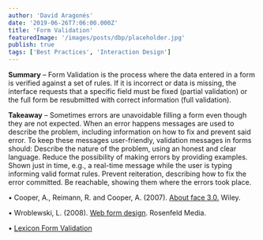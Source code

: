 ```yaml
---
author: 'David Aragonés'
date: '2019-06-26T7:06:00.000Z'
title: 'Form Validation'
featuredImage: '/images/posts/dbp/placeholder.jpg'
publish: true
tags: ['Best Practices', 'Interaction Design']
---
```


**Summary** – Form Validation is the process where the data entered in a form is verified against a set of rules. If it is incorrect or data is missing, the interface requests that a specific field must be fixed (partial validation) or the full form be resubmitted with correct information (full validation).

**Takeaway** – Sometimes errors are unavoidable filling a form even though they are not expected. When an error happens messages are used to describe the problem, including information on how to fix and prevent said error. To keep these messages user-friendly, validation messages in forms should: Describe the nature of the problem, using an honest and clear language. Reduce the possibility of making errors by providing examples. Shown just in time, e.g., a real-time message while the user is typing informing valid format rules. Prevent reiteration, describing how to fix the error committed. Be reachable, showing them where the errors took place.

• Cooper, A., Reimann, R. and Cooper, A. (2007). [About face 3.0.](https://www.amazon.com/dp/0470084111/ref=cm_sw_r_tw_dp_U_x_FYieDbGJCGWJK) Wiley.

• Wroblewski, L. (2008). [Web form design](https://www.amazon.com/dp/B004VFUP2I/ref=cm_sw_r_tw_dp_U_x_vkieDbRX8FG18). Rosenfeld Media.

• [Lexicon Form Validation](https://liferay.design/lexicon/core-components/forms/forms-validation/)
